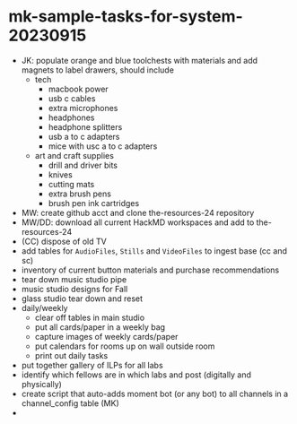 # mk-sample-tasks-for-system-20230915

- JK: populate orange and blue toolchests with materials and add magnets to label drawers, should include
    - tech
        - macbook power
        - usb c cables
        - extra microphones
        - headphones
        - headphone splitters
        - usb a to c adapters
        - mice with usc a to c adapters
    - art and craft supplies
        - drill and driver bits
        - knives
        - cutting mats
        - extra brush pens
        - brush pen ink cartridges
- MW: create github acct and clone the-resources-24 repository
- MW/DD: download all current HackMD workspaces and add to the-resources-24
- (CC) dispose of old TV
- add tables for `AudioFiles`, `Stills` and `VideoFiles` to ingest base (cc and sc)
- inventory of current button materials and purchase recommendations
- tear down music studio pipe
- music studio designs for Fall
- glass studio tear down and reset
- daily/weekly
    - clear off tables in main studio
    - put all cards/paper in a weekly bag
    - capture images of weekly cards/paper
    - put calendars for rooms up on wall outside room
    - print out daily tasks
- put together gallery of ILPs for all labs
- identify which fellows are in which labs and post (digitally and physically)
- create script that auto-adds moment bot (or any bot) to all channels in a channel_config table (MK)
- 